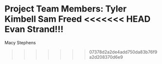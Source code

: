 Project Team Members:
Tyler Kimbell
Sam Freed
<<<<<<< HEAD
Evan Strand!!!
=======
Macy Stephens
>>>>>>> 07378d2a2de4add750da83b76f9a2d208370d6e9
